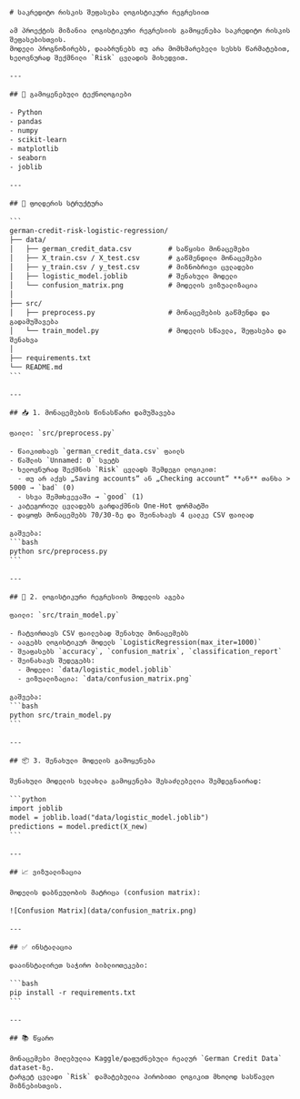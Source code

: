 <pre>
<code markdown="1">
# საკრედიტო რისკის შეფასება ლოგისტიკური რეგრესიით

ამ პროექტის მიზანია ლოგისტიკური რეგრესიის გამოყენება საკრედიტო რისკის შეფასებისთვის.  
მოდელი პროგნოზირებს, დააბრუნებს თუ არა მომხმარებელი სესხს წარმატებით, ხელოვნურად შექმნილი `Risk` ცვლადის მიხედვით.

---

## 🔧 გამოყენებული ტექნოლოგიები

- Python
- pandas
- numpy
- scikit-learn
- matplotlib
- seaborn
- joblib

---

## 📁 ფოლდერის სტრუქტურა

```
german-credit-risk-logistic-regression/
├── data/
│   ├── german_credit_data.csv         # საწყისი მონაცემები
│   ├── X_train.csv / X_test.csv       # გაწმენდილი მონაცემები
│   ├── y_train.csv / y_test.csv       # მიზნობრივი ცვლადები
│   ├── logistic_model.joblib          # შენახული მოდელი
│   └── confusion_matrix.png           # მოდელის ვიზუალიზაცია
│
├── src/
│   ├── preprocess.py                  # მონაცემების გაწმენდა და გადამუშავება
│   └── train_model.py                 # მოდელის სწავლა, შეფასება და შენახვა
│
├── requirements.txt
└── README.md
```

---

## 📥 1. მონაცემების წინასწარი დამუშავება

ფაილი: `src/preprocess.py`

- წაიკითხავს `german_credit_data.csv` ფაილს
- წაშლის `Unnamed: 0` სვეტს
- ხელოვნურად შექმნის `Risk` ცვლადს შემდეგი ლოგიკით:
  - თუ არ აქვს „Saving accounts“ ან „Checking account“ **ან** თანხა > 5000 → `bad` (0)
  - სხვა შემთხვევაში → `good` (1)
- კატეგორიულ ცვლადებს გარდაქმნის One-Hot ფორმატში
- დაყოფს მონაცემებს 70/30-ზე და შეინახავს 4 ცალკე CSV ფაილად

გაშვება:
```bash
python src/preprocess.py
```

---

## 🧠 2. ლოგისტიკური რეგრესიის მოდელის აგება

ფაილი: `src/train_model.py`

- ჩატვირთავს CSV ფაილებად შენახულ მონაცემებს
- ააგებს ლოგისტიკურ მოდელს `LogisticRegression(max_iter=1000)`
- შეაფასებს `accuracy`, `confusion_matrix`, `classification_report`
- შეინახავს შედეგებს:
  - მოდელი: `data/logistic_model.joblib`
  - ვიზუალიზაცია: `data/confusion_matrix.png`

გაშვება:
```bash
python src/train_model.py
```

---

## 📦 3. შენახული მოდელის გამოყენება

შენახული მოდელის ხელახლა გამოყენება შესაძლებელია შემდეგნაირად:

```python
import joblib
model = joblib.load("data/logistic_model.joblib")
predictions = model.predict(X_new)
```

---

## 📈 ვიზუალიზაცია

მოდელის დაბნეულობის მატრიცა (confusion matrix):

![Confusion Matrix](data/confusion_matrix.png)

---

## ✅ ინსტალაცია

დააინსტალირეთ საჭირო ბიბლიოთეკები:

```bash
pip install -r requirements.txt
```

---

## 📚 წყარო

მონაცემები მიღებულია Kaggle/დაფუძნებული რეალურ `German Credit Data` dataset-ზე.  
ტარგეტ ცვლადი `Risk` დამატებულია პირობითი ლოგიკით მხოლოდ სასწავლო მიზნებისთვის.
</code>
</pre>

